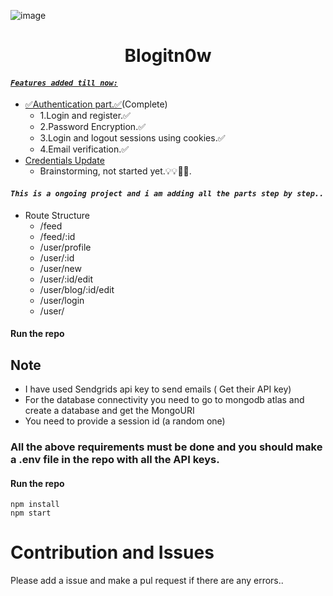 ![image](https://socialify.git.ci/fredysomy/Blogitn0w/jpg?description=1&fileType=JPG&font=Bitter&forks=1&issues=1&language=1&owner=0&pulls=1&theme=Light)

## <h1 align=center>Blogitn0w</h1>

#### <u>_`Features added till now:`_</u><br>
  * <u>✅Authentication part.✅</u>(Complete)<br>
    * 1.Login and register.✅<br>
    * 2.Password Encryption.✅<br>
    * 3.Login and logout sessions using cookies.✅<br>
    * 4.Email verification.✅<br>
  * <u>Credentials Update</u><br>
    * Brainstorming, not started yet.💡💡🤔🤔.<br>
 

#### _`This is a ongoing project and i am adding all the parts step by step..`_

* Route Structure
  * /feed
  * /feed/:id
  * /user/profile
  * /user/:id
  * /user/new
  * /user/:id/edit
  * /user/blog/:id/edit
  * /user/login
  * /user/


#### Run the repo <br> 

## Note
* I have used Sendgrids api key to send emails ( Get their API key)
* For the database connectivity you need to go to mongodb atlas and create a database and get the MongoURI
* You need to provide a session id (a random one)
### All the above requirements must be done and you should make a .env file in the repo with all the API keys.

#### Run the repo <br>
<code>npm install</code><br>
<code>npm start</code><br>

# Contribution and Issues
Please add a issue and make a pul request if there are any errors..


